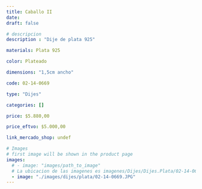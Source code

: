 ```yaml
---
title: Caballo II
date: 
draft: false

# descripcion
description : "Dije de plata 925"

materials: Plata 925

color: Plateado

dimensions: "1,5cm ancho"

code: 02-14-0669

type: "Dijes"

categories: []

price: $5.880,00

price_eftvo: $5.000,00

link_mercado_shop: undef

# Images
# first image will be shown in the product page
images:
  # - image: "images/path_to_image"
  # La ubicacion de las imagenes es imagenes/Dijes/Dijes.Plata/02-14-0669-caballo-ii
  - image: "./images/dijes/plata/02-14-0669.JPG"
---
```

